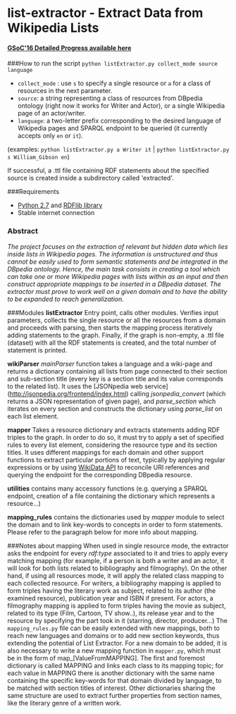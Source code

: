 # list-extractor - Extract Data from Wikipedia Lists

#### [GSoC'16 Detailed Progress available here](https://github.com/dbpedia/extraction-framework/wiki/GSoC_2016_Progress_Federica)


###How to run the script
`python listExtractor.py collect_mode source language`
* `collect_mode` : use `s` to specify a single resource or `a` for a class of resources in the next parameter.
* `source`: a string representing a class of resources from DBpedia ontology (right now it works for Writer and Actor), or a single Wikipedia page of an actor/writer.
* `language`: a two-letter prefix corresponding to the desired language of Wikipedia pages and SPARQL endpoint to be queried (it currently accepts only `en` or `it`).

(examples: `python listExtractor.py a Writer it`  | `python listExtractor.py s William_Gibson en`)

If successful, a .ttl file containing RDF statements about the specified source is created inside a subdirectory called 'extracted'.

###Requirements
* [Python 2.7](https://www.python.org/download/releases/2.7/) and [RDFlib library](http://rdflib.readthedocs.io/en/stable/gettingstarted.html)
* Stable internet connection

### Abstract
 _The project focuses on the extraction of relevant but hidden data which lies inside lists in Wikipedia pages. The information is unstructured and thus cannot be easily used to form semantic statements and be integrated in the DBpedia ontology. Hence, the main task consists in creating a tool which can take one or more Wikipedia pages with lists within as an input and then construct appropriate mappings to be inserted in a DBpedia dataset. The extractor must prove to work well on a given domain and to have the ability to be expanded to reach generalization._

###Modules
**listExtractor** Entry point, calls other modules. Verifies input parameters, collects the single resource or all the resources from a domain and proceeds with parsing, then starts the mapping process iteratively adding statements to the graph. Finally, if the graph is non-empty, a .ttl file (dataset) with all the RDF statements is created, and the total number of statement is printed.
 
**wikiParser** _mainParser_ function takes a language and a wiki-page and returns a dictionary containing all lists from page connected to their section and sub-section title (every key is a section title and its value corresponds to the related list). It uses the [JSONpedia web service] (http://jsonpedia.org/frontend/index.html) calling _jsonpedia_convert_ (which returns a JSON representation of given page), and _parse_section_ which iterates on every section and constructs the dictionary using _parse_list_ on each list element. 

**mapper** Takes a resource dictionary and extracts statements adding RDF triples to the graph. In order to do so, it must try to apply a set of specified rules to every list element, considering the resource type and its section titles. It uses different mappings for each domain and other support functions to extract particular portions of text, typically by applying regular expressions or by using [WikiData API](https://www.wikidata.org/w/api.php) to reconcile URI references and querying the endpoint for the corresponding DBpedia resource.

**utilities** contains many accessory functions (e.g. querying a SPARQL endpoint, creation of a file containing the dictionary which represents a resource...)

**mapping_rules** contains the dictionaries used by _mapper_ module to select the domain and to link key-words to concepts in order to form statements. Please refer to the paragraph below for more info about mapping. 

###Notes about mapping
When used in single resource mode, the extractor asks the endpoint for every _rdf:type_ associated to it and tries to apply every matching mapping (for example, if a person is both a writer and an actor, it will look for both lists related to bibliography and filmography). On the other hand, if using all resources mode, it will apply the related class mapping to each collected resource.
For writers, a bibliography mapping is applied to form triples having the literary work as subject, related to its author (the examined resource), publication year and ISBN if present.
For actors, a filmography mapping is applied to form triples having the movie as subject, related to its type (Film, Cartoon, TV show..), its release year and to the resource by specifying the part took in it (starring, director, producer...)
The `mapping_rules.py` file can be easily extended with new mappings, both to reach new languages and domains or to add new section keywords, thus extending the potential of List Extractor. For a new domain to be added, it is also necessary to write a new mapping function in `mapper.py`, which must be in the form of map_[ValueFromMAPPING].
The first and foremost dictionary is called MAPPING and links each class to its mapping topic; for each value in MAPPING there is another dictionary with the same name containing the specific key-words for that domain divided by language, to be matched with section titles of interest. Other dictionaries sharing the same structure are used to extract further properties from section names, like the literary genre of a written work. 

